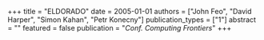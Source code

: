 +++
title = "ELDORADO"
date = 2005-01-01
authors = ["John Feo", "David Harper", "Simon Kahan", "Petr Konecny"]
publication_types = ["1"]
abstract = ""
featured = false
publication = "*Conf. Computing Frontiers*"
+++

